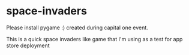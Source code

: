 # space-invaders
Please install pygame :)
created during capital one event.

This is a quick space invaders like game that I'm using as a test for app store deployment
